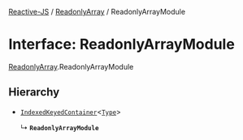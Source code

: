 [Reactive-JS](../README.md) / [ReadonlyArray](../modules/ReadonlyArray.md) / ReadonlyArrayModule

# Interface: ReadonlyArrayModule

[ReadonlyArray](../modules/ReadonlyArray.md).ReadonlyArrayModule

## Hierarchy

- [`IndexedKeyedContainer`](types.IndexedKeyedContainer.md)<[`Type`](../modules/ReadonlyArray.md#type)\>

  ↳ **`ReadonlyArrayModule`**
